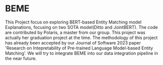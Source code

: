 # BEME
This Project focus on exploring BERT-based Entity Matching model Explanations, focusing on two SOTA model(Ditto and JointBERT).
The code are contributed by Polaris, a master from our group. This project was actually her graduation project at the time.
The methodology of this project has already been accepted by our Journal of Software 2023 paper 'Research on Intepretability of Pre-trained Language Model-based Entity Matching'.
We will try to integrate BEME into our data integration pipeline in the near future.
